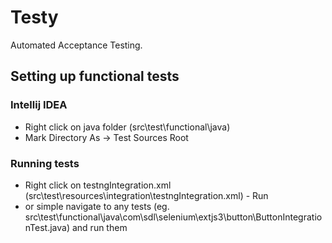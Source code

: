 # Testy

Automated Acceptance Testing.


## Setting up functional tests

### Intellij IDEA

- Right click on java folder (src\test\functional\java)
- Mark Directory As -> Test Sources Root

### Running tests

- Right click on testngIntegration.xml (src\test\resources\integration\testngIntegration.xml) - Run
- or simple navigate to any tests (eg. src\test\functional\java\com\sdl\selenium\extjs3\button\ButtonIntegrationTest.java) and run them 